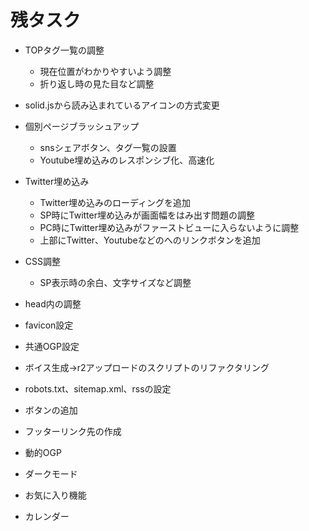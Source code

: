 # 残タスク

- TOPタグ一覧の調整
  - 現在位置がわかりやすいよう調整
  - 折り返し時の見た目など調整
- solid.jsから読み込まれているアイコンの方式変更
- 個別ページブラッシュアップ
  - snsシェアボタン、タグ一覧の設置
  - Youtube埋め込みのレスポンシブ化、高速化
- Twitter埋め込み
  - Twitter埋め込みのローディングを追加
  - SP時にTwitter埋め込みが画面幅をはみ出す問題の調整
  - PC時にTwitter埋め込みがファーストビューに入らないように調整
  - 上部にTwitter、Youtubeなどのへのリンクボタンを追加
- CSS調整
  - SP表示時の余白、文字サイズなど調整
- head内の調整
- favicon設定
- 共通OGP設定
- ボイス生成→r2アップロードのスクリプトのリファクタリング
- robots.txt、sitemap.xml、rssの設定

- ボタンの追加
- フッターリンク先の作成

- 動的OGP
- ダークモード
- お気に入り機能
- カレンダー
